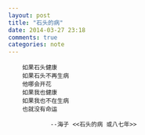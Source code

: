 ```yaml
---
layout: post
title: "石头的病"
date: 2014-03-27 23:18
comments: true
categories: note
---
```

		如果石头健康
    	如果石头不再生病
    	他哪会开花
    	如果我也健康
    	如果我也不在生病    
    	也就没有命运

                --海子 <<石头的病 或八七年>>
